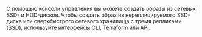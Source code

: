 С помощью консоли управления вы можете создать образы из сетевых SSD- и HDD-дисков. Чтобы создать образ из нереплицируемого SSD-диска или сверхбыстрого сетевого хранилища с тремя репликами (SSD), используйте интерфейсы CLI, Terraform или API.
